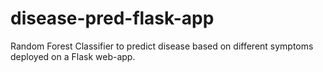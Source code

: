 # disease-pred-flask-app
Random Forest Classifier to predict disease based on different symptoms deployed on a Flask web-app.

